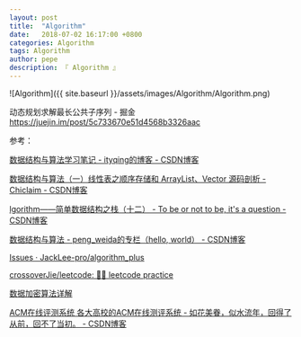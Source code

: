 ```yaml
---
layout: post
title:  "Algorithm"
date:   2018-07-02 16:17:00 +0800
categories: Algorithm
tags: Algorithm
author: pepe
description: 『 Algorithm 』
---
```


![Algorithm]({{ site.baseurl }}/assets/images/Algorithm/Algorithm.png)


动态规划求解最长公共子序列 - 掘金
https://juejin.im/post/5c733670e51d4568b3326aac


参考：

[数据结构与算法学习笔记 - ityqing的博客 - CSDN博客](https://blog.csdn.net/ityqing/article/details/82838524)

[数据结构与算法（一）线性表之顺序存储和 ArrayList、Vector 源码剖析 - Chiclaim - CSDN博客](https://blog.csdn.net/johnny901114/article/details/80158343)

[lgorithm——简单数据结构之栈（十二） - To be or not to be, it's a question - CSDN博客](https://blog.csdn.net/csdn_of_coder/article/details/80274647)

[数据结构与算法 - peng_weida的专栏（hello, world） - CSDN博客](https://blog.csdn.net/peng_weida/article/category/1167316)

[Issues · JackLee-pro/algorithm_plus](https://github.com/JackLee-pro/algorithm_plus/issues?page=2&q=is%3Aissue+is%3Aopen)

[crossoverJie/leetcode: 🕵️‍♂️ leetcode practice](https://github.com/crossoverJie/leetcode)

[数据加密算法详解](https://mp.weixin.qq.com/s/-Jb-_PpbEN5HYpueUqtxzA)

[ACM在线评测系统 各大高校的ACM在线测评系统 - 如花美眷，似水流年，回得了从前，回不了当初。 - CSDN博客](https://blog.csdn.net/qq_40629792/article/details/85142809)